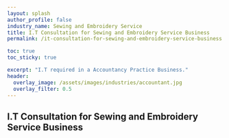 ```yaml
---
layout: splash 
author_profile: false 
industry_name: Sewing and Embroidery Service
title: I.T Consultation for Sewing and Embroidery Service Business
permalink: /it-consultation-for-sewing-and-embroidery-service-business

toc: true
toc_sticky: true

excerpt: "I.T required in a Accountancy Practice Business."
header:
  overlay_image: /assets/images/industries/accountant.jpg
  overlay_filter: 0.5 
---
```


## I.T Consultation for Sewing and Embroidery Service Business
